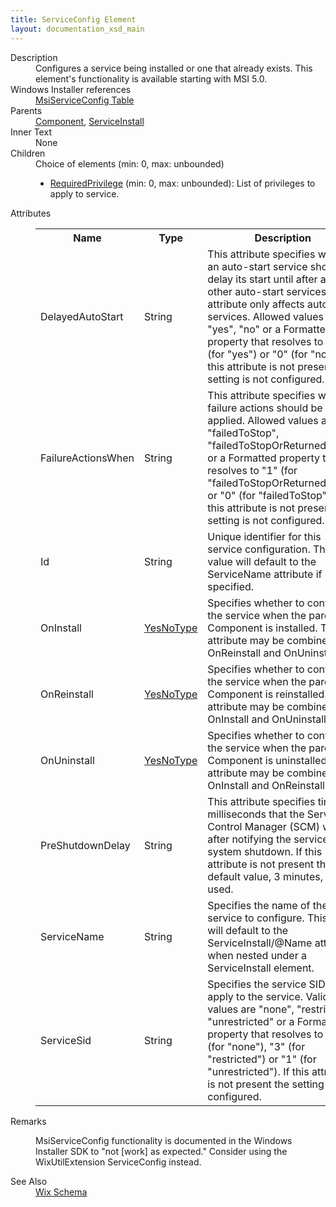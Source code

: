 ```yaml
---
title: ServiceConfig Element
layout: documentation_xsd_main
---
```

<dl>
  <dt>Description</dt>
  <dd>                 Configures a service being installed or one that already exists. This element's functionality is available starting with MSI 5.0.             </dd>
  <dt>Windows Installer references</dt>
  <dd>
    <a href="http://msdn.microsoft.com/library/aa371637.aspx" target="_blank">MsiServiceConfig Table</a>
  </dd>
  <dt>Parents</dt>
  <dd>
    <a href="../component/">Component</a>, <a href="../serviceinstall/">ServiceInstall</a></dd>
  <dt>Inner Text</dt>
  <dd>None</dd>
  <dt>Children</dt>
  <dd>Choice of elements (min: 0, max: unbounded)<ul><li><a href="../requiredprivilege/">RequiredPrivilege</a> (min: 0, max: unbounded): List of privileges to apply to service.</li></ul></dd>
  <dt>Attributes</dt>
  <dd>
    <table cellspacing="0" cellpadding="0" class="schema">
      <tr>
        <th width="15%">Name</th>
        <th width="15%">Type</th>
        <th width="65%">Description</th>
        <th width="15%">Required</th>
      </tr>
      <tr>
        <td>DelayedAutoStart</td>
        <td>String</td>
        <td>                     This attribute specifies whether an auto-start service should delay its start until after all other auto-start                     services. This attribute only affects auto-start services. Allowed values are "yes", "no" or a Formatted property that                     resolves to "1" (for "yes") or "0" (for "no"). If this attribute is not present the setting is not configured.                 </td>
        <td>&nbsp;</td>
      </tr>
      <tr>
        <td>FailureActionsWhen</td>
        <td>String</td>
        <td>                     This attribute specifies when failure actions should be applied. Allowed values are "failedToStop", "failedToStopOrReturnedError"                     or a Formatted property that resolves to "1" (for "failedToStopOrReturnedError") or "0" (for "failedToStop").  If this attribute                     is not present the setting is not configured.                 </td>
        <td>&nbsp;</td>
      </tr>
      <tr>
        <td>Id</td>
        <td>String</td>
        <td>                     Unique identifier for this service configuration. This value will default to the ServiceName attribute if not                     specified.                 </td>
        <td>&nbsp;</td>
      </tr>
      <tr>
        <td>OnInstall</td>
        <td><a href="../simple_type_yesnotype/">YesNoType</a></td>
        <td>                     Specifies whether to configure the service when the parent Component is installed. This attribute may be combined with OnReinstall                     and OnUninstall.                 </td>
        <td>&nbsp;</td>
      </tr>
      <tr>
        <td>OnReinstall</td>
        <td><a href="../simple_type_yesnotype/">YesNoType</a></td>
        <td>                     Specifies whether to configure the service when the parent Component is reinstalled. This attribute may be combined with OnInstall                     and OnUninstall.                 </td>
        <td>&nbsp;</td>
      </tr>
      <tr>
        <td>OnUninstall</td>
        <td><a href="../simple_type_yesnotype/">YesNoType</a></td>
        <td>                     Specifies whether to configure the service when the parent Component is uninstalled. This attribute may be combined with OnInstall                     and OnReinstall.                 </td>
        <td>&nbsp;</td>
      </tr>
      <tr>
        <td>PreShutdownDelay</td>
        <td>String</td>
        <td>                     This attribute specifies time in milliseconds that the Service Control Manager (SCM) waits after notifying the service of a system                     shutdown.  If this attribute is not present the default value, 3 minutes, is used.                 </td>
        <td>&nbsp;</td>
      </tr>
      <tr>
        <td>ServiceName</td>
        <td>String</td>
        <td>                     Specifies the name of the service to configure. This value will default to the ServiceInstall/@Name attribute when nested under                     a ServiceInstall element.                 </td>
        <td>&nbsp;</td>
      </tr>
      <tr>
        <td>ServiceSid</td>
        <td>String</td>
        <td>                     Specifies the service SID to apply to the service. Valid values are "none", "restricted", "unrestricted" or a Formatted property                     that resolves to "0" (for "none"), "3" (for "restricted") or "1" (for "unrestricted"). If this attribute is not present the                     setting is not configured.                 </td>
        <td>&nbsp;</td>
      </tr>
    </table>
  </dd>
  <dt>Remarks</dt>
  <dd><p>MsiServiceConfig functionality is documented in the Windows Installer SDK to "not [work] as expected." Consider using   the WixUtilExtension ServiceConfig instead.</p></dd>
  <dt>See Also</dt>
  <dd>
    <a href="../wix">Wix Schema</a>
  </dd>
</dl>
